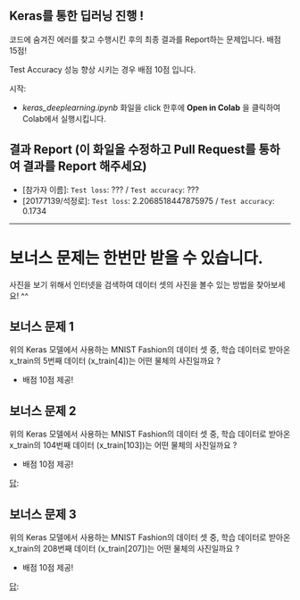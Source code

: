 ## Keras를 통한 딥러닝 진행 !

코드에 숨겨진 에러를 찾고 수행시킨 후의 최종 결과를 Report하는 문제입니다.
배점 15점!

Test Accuracy 성능 향상 시키는 경우 배점 10점 입니다.

시작:
  - *keras_deeplearning.ipynb* 화일을 click 한후에 **Open in Colab** 을 클릭하여 Colab에서 실행시킵니다.
  

## 결과 Report (이 화일을 수정하고 Pull Request를 통하여 결과를 Report 해주세요)
  - [참가자 이름]: ```Test loss```: ???  / ```Test accuracy```: ???
  - [20177139/석정로]: ```Test loss```: 2.2068518447875975  / ```Test accuracy```: 0.1734


*  *  *
# 보너스 문제는 한번만 받을 수 있습니다.
사진을 보기 위해서 인터넷을 검색하여 데이터 셋의 사진을 볼수 있는 방법을 찾아보세요! ^^

## 보너스 문제 1
위의 Keras 모델에서 사용하는 MNIST Fashion의 데이터 셋 중, 학습 데이터로 받아온 x_train의 5번째 데이터 (x_train[4])는 어떤 물체의 사진일까요 ?

   - 배점 10점 제공!

[답]: automobile(자동차)

## 보너스 문제 2
위의 Keras 모델에서 사용하는 MNIST Fashion의 데이터 셋 중, 학습 데이터로 받아온 x_train의 104번째 데이터 (x_train[103])는 어떤 물체의 사진일까요 ?

   - 배점 10점 제공!

[답]:

## 보너스 문제 3
위의 Keras 모델에서 사용하는 MNIST Fashion의 데이터 셋 중, 학습 데이터로 받아온 x_train의 208번째 데이터 (x_train[207])는 어떤 물체의 사진일까요 ?

   - 배점 10점 제공!

[답]:
